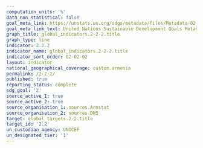 ```yaml
---
computation_units: '%'
data_non_statistical: false
goal_meta_link: https://unstats.un.org/sdgs/metadata/files/Metadata-02-02-02a.pdf
goal_meta_link_text: United Nations Sustainable Development Goals Metadata (pdf 232kB)
graph_title: global_indicators.2-2-2.title
graph_type: line
indicator: 2.2.2
indicator_name: global_indicators.2-2-2.title
indicator_sort_order: 02-02-02
layout: indicator
national_geographical_coverage: custom.armenia
permalink: /2-2-2/
published: true
reporting_status: complete
sdg_goal: '2'
source_active_1: true
source_active_2: true
source_organisation_1: sources.Armstat
source_organisation_2: sources.DHS
target: global_targets.2-2.title
target_id: '2.2'
un_custodian_agency: UNICEF
un_designated_tier: '1'
---
```


